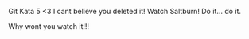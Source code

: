 Git Kata 5
<3
I cant believe you deleted it!
Watch Saltburn! Do it... do it.

Why wont you watch it!!!
